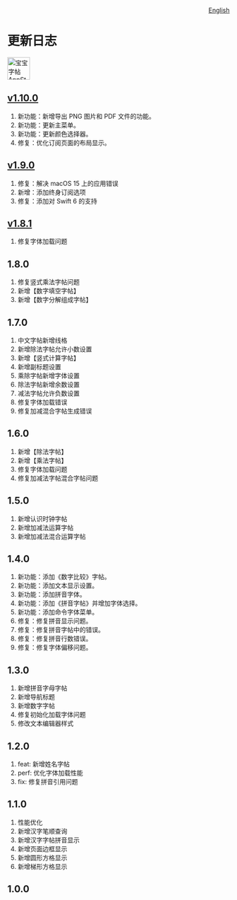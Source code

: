 <p align="right">
  <a href="./CHANGELOG.md">English</a>
</p>
<!--rehype:style=float: right; bottom: -36px; position: relative;-->

更新日志
===

<a target="_blank" href="https://apps.apple.com/app/宝宝字帖/id6503953628" title="宝宝字帖 AppStore"><img alt="宝宝字帖 AppStore" src="https://jaywcjlove.github.io/sb/download/macos.svg" height="51">
</a>


## [v1.10.0](https://github.com/jaywcjlove/mousio/releases/tag/v1.10.0)

1. 新功能：新增导出 PNG 图片和 PDF 文件的功能。
2. 新功能：更新主菜单。
3. 新功能：更新颜色选择器。
4. 修复：优化订阅页面的布局显示。

## [v1.9.0](https://github.com/jaywcjlove/mousio/releases/tag/v1.9.0)

1. 修复：解决 macOS 15 上的应用错误
2. 新增：添加终身订阅选项
3. 修复：添加对 Swift 6 的支持

## [v1.8.1](https://github.com/jaywcjlove/mousio/releases/tag/v1.8.1)

1. 修复字体加载问题

## 1.8.0

1. 修复竖式乘法字帖问题
2. 新增【数字填空字帖】
3. 新增【数字分解组成字帖】

## 1.7.0

1. 中文字帖新增线格
2. 新增除法字帖允许小数设置
3. 新增【竖式计算字帖】
4. 新增副标题设置
5. 乘除字帖新增字体设置
6. 除法字帖新增余数设置
7. 减法字帖允许负数设置
8. 修复字体加载错误
9. 修复加减混合字帖生成错误

## 1.6.0

1. 新增【除法字帖】
2. 新增【乘法字帖】
3. 修复字体加载问题
4. 修复加减法字帖混合字帖问题

## 1.5.0

1. 新增认识时钟字帖
2. 新增加减法运算字帖
3. 新增加减法混合运算字帖

## 1.4.0

1. 新功能：添加《数字比较》字帖。
2. 新功能：添加文本显示设置。
3. 新功能：添加拼音字体。
4. 新功能：添加《拼音字帖》并增加字体选择。
5. 新功能：添加命令字体菜单。
6. 修复：修复拼音显示问题。
7. 修复：修复拼音字帖中的错误。
8. 修复：修复拼音行数错误。
9. 修复：修复字体偏移问题。

## 1.3.0

1. 新增拼音字母字帖
2. 新增导航标题
3. 新增数字字帖
4. 修复初始化加载字体问题
5. 修改文本编辑器样式

## 1.2.0

1. feat: 新增姓名字帖
2. perf: 优化字体加载性能
3. fix: 修复拼音引用问题

## 1.1.0

1. 性能优化
2. 新增汉字笔顺查询
2. 新增汉字字帖拼音显示
3. 新增页面边框显示
4. 新增圆形方格显示
5. 新增梯形方格显示

## 1.0.0


